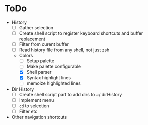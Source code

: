 # ToDo

- History
  - [ ] Gather selection
  - [ ] Create shell script to register keyboard shortcuts and buffer
        replacement
  - [ ] Filter from curent buffer
  - [ ] Read history file from any shell, not just zsh
  - Colors
    - [ ] Setup palette
    - [ ] Make palette configurable
    - [x] Shell parser
    - [x] Syntax highlight lines
    - [ ] memoize highlighted lines
- Dir History
  - [ ] Create shell script part to add dirs to ~/.dirHistory
  - [ ] Implement menu
  - [ ] `cd` to selection
  - [ ] Filter etc
- Other navigation shortcuts
